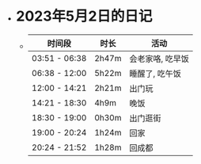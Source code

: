 - # 2023年5月2日的日记
	- | 时间段 | 时长 | 活动 |
	  | ---- | ---- | ---- |
	  | 03:51 - 06:38 | 2h47m | 会老家咯, 吃早饭 |
	  | 06:38 - 12:00 | 5h22m | 睡醒了, 吃午饭 |
	  | 12:00 - 14:21 | 2h21m | 出门玩 |
	  | 14:21 - 18:30 | 4h9m | 晚饭 |
	  | 18:30 - 19:00 | 0h30m | 出门逛街 |
	  | 19:00 - 20:24 | 1h24m | 回家 |
	  | 20:24 - 21:52 | 1h28m | 回成都 |